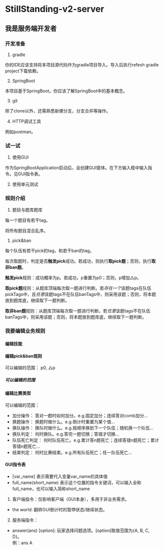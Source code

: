 # StillStanding-v2-server

## 我是服务端开发者

### 开发准备

1. gradle

你的IDE应该支持将本项目源代码作为gradle项目导入。导入后执行refesh gradle project下载依赖。

2. SpringBoot

本项目基于SpringBoot。你应该了解SpringBoot中的基本概念。

3. git

除了clone以外，还需熟悉新建分支，分支合并等操作。

4. HTTP调试工具

例如postman。

### 试一试

1. 使用GUI

作为SpringBootApplication启动后，会创建GUI窗体。在下方输入框中输入指令。见GUI指令表。

2. 使用单元测试

### 规则介绍

1. 题目与题库题库

每一个题目有若干tag。

将所有题目混合乱序。

1. pick&ban

每个队伍有若干pick的tag，和若干ban的tag。

每次取题时，判定是否**触发pick**成功。若成功，则执行**取pick题**；否则，执行**取非ban题**。

**触发pick**规则：成功概率为p。若成功，p重置为p0；否则，p增加△p。

**取pick题**规则：从题库顶端每次取一题进行判断。若*存在一个*该题tags在队伍pickTags中，且*任意*该题tags不在队伍banTags中，则采用该题；否则，将本题放到题库底，继续取下一题判断。

**取非ban题**规则：从题库顶端每次取一题进行判断。若*任意*该题tags不在队伍banTags中，则采用该题；否则，将本题放到题库底，继续取下一题判断。


### 我要编辑业务规则

#### 编辑技能

#### 编辑pick&ban规则

可以编辑的范围：
p0, △p

##### 可以编辑的范围




#### 编辑比赛类型

可以编辑的范围：

- 加分操作： 答对一题时如何加分。e.g.固定加分；连续答对comb加分...
- 换题操作： 换题时做什么。e.g.倒计时重置为某个值...
- 换队操作： 换队时做什么。e.g.按顺序换到下一个队伍；随机换一个队伍...
- 换队判定： 何时换队。e.g.答完一题切换；答错才切换...
- 队伍死亡判定： 何时队伍死亡。e.g.累计答n题死亡；连续答错n题死亡；累计答错n题死亡...
- 结束判定： 何时比赛结束。e.g.所有队伍死亡；任一队伍死亡...

#### GUI指令表

- [var_name] 表示需要代入变量var_name的具体值
- full_name(short_name) 表示这个位置的指令关键词，可以输入全称full_name，也可以输入简称short_name

1. 客户端指令：仅影响客户端（GUI本身），多用于非业务需求。

- the world: 翻转GUI倒计时的暂停状态/继续状态。

2. 服务端指令：

- answer(ans) [option]: 玩家选择问题选项。[option]取值范围为{A, B, C, D}。  
  例：ans A

